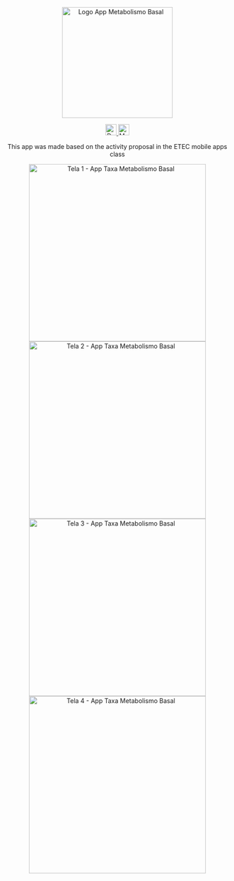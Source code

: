 <p align="center">
  <img 
    src="https://user-images.githubusercontent.com/50744385/99683277-ef98e800-2a5e-11eb-83fb-630aedb417cb.png" 
    alt="Logo App Metabolismo Basal" 
    width="250"
  />
</p>
<p align="center">
 <a href="https://monacac.page.link/1NvXP8oRPVa4Nneh7">
    <img 
      src="https://user-images.githubusercontent.com/50744385/91609969-c7618780-e94e-11ea-8a5e-ca4b7a88a466.png" 
      alt="Dawload app Taxa Metabolismo Basal" 
      height="25"
    />
  </a>
  <img 
    src="https://user-images.githubusercontent.com/50744385/91609971-c7fa1e00-e94e-11ea-810c-3d58eaadcebe.png" 
    alt="Make with Monaca" 
    height="25"
   />
</p>
 

<p align="center">This app was made based on the activity proposal in the ETEC mobile apps class</p>

<p align="center">
  <img 
    src="https://user-images.githubusercontent.com/50744385/91612386-b109fa80-e953-11ea-83da-600aaa296f7e.png" 
    alt="Tela 1 - App Taxa Metabolismo Basal" 
    height="400"
 />
<img 
    src="https://user-images.githubusercontent.com/50744385/91612385-b109fa80-e953-11ea-81d9-67827168e4f0.png" 
    alt="Tela 2 - App Taxa Metabolismo Basal" 
    height="400"
 />
 <img 
    src="https://user-images.githubusercontent.com/50744385/91612387-b1a29100-e953-11ea-9ed4-3a0dc67abbad.png" 
    alt="Tela 3 - App Taxa Metabolismo Basal" 
    height="400"
 />
 <img 
    src="https://user-images.githubusercontent.com/50744385/91612383-afd8cd80-e953-11ea-9a9a-50acbd0b7bdf.png" 
    alt="Tela 4 - App Taxa Metabolismo Basal" 
    height="400"
 />

</p>
 

